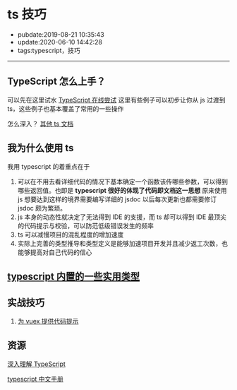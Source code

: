 # ts 技巧

- pubdate:2019-08-21 10:35:43
- update:2020-06-10 14:42:28
- tags:typescript，技巧

---

## TypeScript 怎么上手？

可以先在这里试水 [TypeScript 在线尝试](https://www.typescriptlang.org/v2/en/play) 这里有些例子可以初步让你从 js 过渡到 ts，这些例子也基本覆盖了常用的一些操作

怎么深入？ [其他 ts 文档](#资源)

## 我为什么使用 ts

我用 typescript 的着重点在于

1. 可以在不用去看详细代码的情况下基本确定一个函数该传哪些参数，可以得到哪些返回值。也即是 **typescript 很好的体现了代码即文档这一思想** 原来使用 js 想要达到这样的境界需要编写详细的 jsdoc 以后每次更新也都需要修订 jsdoc 颇为繁琐。
2. js 本身的动态性就决定了无法得到 IDE 的支援，而 ts 却可以得到 IDE 最顶尖的代码提示与校验，可以防范低级错误发生的频率
3. ts 可以减慢项目的混乱程度的增加速度
4. 实际上完善的类型推导和类型定义是能够加速项目开发并且减少返工次数，也能够提高对自己代码的信心

## [typescript 内置的一些实用类型](https://www.typescriptlang.org/docs/handbook/utility-types.html)

## 实战技巧

1. [为 vuex 提供代码提示](./typescript-vuex.md)

## 资源

[深入理解 TypeScript](https://jkchao.github.io/typescript-book-chinese/#why)

[typescript 中文手册](https://typescript.bootcss.com/interfaces.html)
